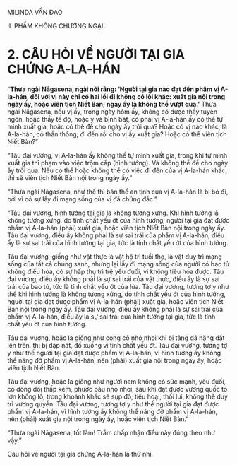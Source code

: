 MILINDA VẤN ĐẠO

II. PHẨM KHÔNG CHƯỚNG NGẠI:

# 2. CÂU HỎI VỀ NGƯỜI TẠI GIA CHỨNG A-LA-HÁN

“**Thưa ngài Nāgasena, ngài nói rằng: ‘Người tại gia nào đạt đến phẩm vị A-la-hán, đối với vị này chỉ có hai lối đi không có lối khác: xuất gia nội trong ngày ấy, hoặc viên tịch Niết Bàn; ngày ấy là không thể vượt qua.’** Thưa ngài Nāgasena, nếu vị ấy, trong ngày hôm ấy, không có được thầy tuyên ngôn, hoặc thầy tế độ, hoặc y và bình bát, có phải vị A-la-hán ấy có thể tự mình xuất gia, hoặc có thể để cho ngày ấy trôi qua? Hoặc có vị nào khác, là A-la-hán, có thần thông, đi đến rồi cho vị ấy xuất gia? Hoặc có thể viên tịch Niết Bàn?”

“Tâu đại vương, vị A-la-hán ấy không thể tự mình xuất gia, trong khi tự mình xuất gia thì phạm vào việc trộm cắp (hình tướng). Và không thể để cho ngày ấy trôi qua. Nếu có thể hoặc không thể có việc đi đến của vị A-la-hán khác, thì sẽ viên tịch Niết Bàn nội trong ngày ấy.”

“Thưa ngài Nāgasena, như thế thì bản thể an tịnh của vị A-la-hán là bị bỏ đi, bởi vì có sự lấy đi mạng sống của vị đã chứng đắc.”

“Tâu đại vương, hình tướng tại gia là không tương xứng. Khi hình tướng là không tương xứng, do tính chất yếu ớt của hình tướng, người tại gia đạt được phẩm vị A-la-hán (phải) xuất gia, hoặc viên tịch Niết Bàn nội trong ngày ấy. Tâu đại vương, điều ấy không phải là sự sai trái của phẩm vị A-la-hán, điều ấy là sự sai trái của hình tướng tại gia, tức là tính chất yếu ớt của hình tướng.

Tâu đại vương, giống như vật thực là vật hộ trì tuổi thọ, là vật duy trì mạng sống của tất cả chúng sanh, nhưng lại lấy đi mạng sống của người có bao tử không điều hòa, có sự hấp thụ trì trệ yếu đuối, vì không tiêu hóa được. Tâu đại vương, điều ấy không phải là sự sai trái của vật thực, điều ấy là sự sai trái của bao tử, tức là tính chất yếu ớt của lửa. Tâu đại vương, tương tợ y như thế khi hình tướng là không tương xứng, do tính chất yếu ớt của hình tướng, người tại gia đạt được phẩm vị A-la-hán (phải) xuất gia, hoặc viên tịch Niết Bàn nội trong ngày ấy. Tâu đại vương, điều ấy không phải là sự sai trái của phẩm vị A-la-hán, điều ấy là sự sai trái của hình tướng tại gia, tức là tính chất yếu ớt của hình tướng.

Tâu đại vương, hoặc là giống như cọng cỏ nhỏ nhoi khi bị tảng đá nặng đặt lên trên, thì bị dập nát, đổ xuống vì tính chất yếu ớt. Tâu đại vương, tương tợ y như thế người tại gia đạt được phẩm vị A-la-hán, vì hình tướng ấy không thể nâng đỡ phẩm vị A-la-hán, nên (phải) xuất gia nội trong ngày ấy, hoặc viên tịch Niết Bàn.

Tâu đại vương, hoặc là giống như người nam không có sức mạnh, yếu đuối, có dòng dõi thấp kém, phước báu nhỏ nhoi, sau khi đạt được vương quốc to lớn khổng lồ, trong khoảnh khắc sẽ sụp đổ, tiêu hoại, thối lui, không thể duy trì vương quyền. Tâu đại vương, tương tợ y như thế người tại gia đạt được phẩm vị A-la-hán, vì hình tướng ấy không thể nâng đỡ phẩm vị A-la-hán, nên (phải) xuất gia nội trong ngày ấy, hoặc viên tịch Niết Bàn.”

“Thưa ngài Nāgasena, tốt lắm! Trẫm chấp nhận điều này đúng theo như vậy.”

Câu hỏi về người tại gia chứng A-la-hán là thứ nhì.

